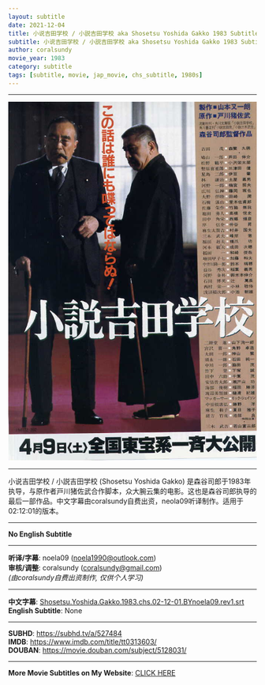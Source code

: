 ```yaml
---
layout: subtitle
date: 2021-12-04
title: 小说吉田学校 / 小説吉田学校 aka Shosetsu Yoshida Gakko 1983 Subtitle (Chinese)
subtitle: 小说吉田学校 / 小説吉田学校 aka Shosetsu Yoshida Gakko 1983 Subtitle (Chinese)
author: coralsundy
movie_year: 1983
category: subtitle
tags: [subtitle, movie, jap_movie, chs_subtitle, 1980s]
---
```


------

<img src="../assets/tt0313603.jpg" alt="tt0313603_cover_art" />

------

小说吉田学校 / 小説吉田学校 (Shosetsu Yoshida Gakko) 是森谷司郎于1983年执导，与原作者戸川猪佐武合作脚本，众大腕云集的电影。这也是森谷司郎执导的最后一部作品。中文字幕由coralsundy自费出资，neola09听译制作。适用于02:12:01的版本。

------

**No English Subtitle**

------

**听译/字幕**: noela09 (noela1990@outlook.com)<br>
**审核/调整**: coralsundy (coralsundy@gmail.com)<br>
*(由coralsundy自费出资制作, 仅供个人学习)*

------

**中文字幕**: [Shosetsu.Yoshida.Gakko.1983.chs.02-12-01.BYnoela09.rev1.srt](../subtitles/Shosetsu.Yoshida.Gakko.1983.chs.02-12-01.BYnoela09.rev1.srt)<br>
**English Subtitle**: None

------

**SUBHD**: <https://subhd.tv/a/527484><br>
**IMDB**: <https://www.imdb.com/title/tt0313603/><br>
**DOUBAN**: <https://movie.douban.com/subject/5128031/>

------

**More Movie Subtitles on My Website**: <a href='{% post_url 2021-01-10-subtitles-summary-list %}'>CLICK HERE</a>


